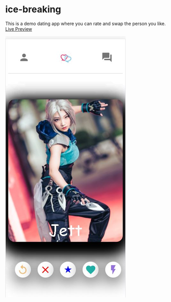 # ice-breaking
This is a demo dating app where you can rate and swap the person you like. [Live Preview](https://ice-breaking.netlify.app/)


![image](/ProductionImage/Prod.JPG)
